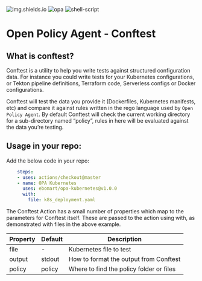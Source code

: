 ![img.shields.io](https://img.shields.io/badge/GITHUB-ACTION-blue?style=for-the-badge&logo=github)
![opa](https://img.shields.io/badge/OPA-K8S-orange?style=for-the-badge)
![shell-script](https://img.shields.io/badge/Shell_Script-121011?style=for-the-badge&logo=gnu-bash&logoColor=white)
# Open Policy Agent - Conftest

## What is conftest?

Conftest is a utility to help you write tests against structured configuration data. For instance you could write tests for your Kubernetes configurations, or Tekton pipeline definitions, Terraform code, Serverless configs or Docker configurations.

Conftest will test the data you provide it (Dockerfiles, Kubernetes manifests, etc) and compare it against rules written in the rego language used by `Open Policy Agent`.
By default Conftest will check the current working directory for a sub-directory named “policy”, rules in here will be evaluated against the data you’re testing.

## Usage in your repo:

Add the below code in your repo:


```yaml
    steps:
    - uses: actions/checkout@master
    - name: OPA Kubernetes
      uses: ebomart/opa-kubernetes@v1.0.0
      with:
        file: k8s_deployment.yaml
```

The Conftest Action has a small number of properties which map to the parameters for Conftest itself. These are passed to the action using with, as demonstrated with files in the above example.

| Property | Default   | Description  |   
|---        |---        |---|
| file      | -         | Kubernetes file to test  |
| output    | stdout    | How to format the output from Conftest  |
| policy   | policy    | Where to find the policy folder or files  |
